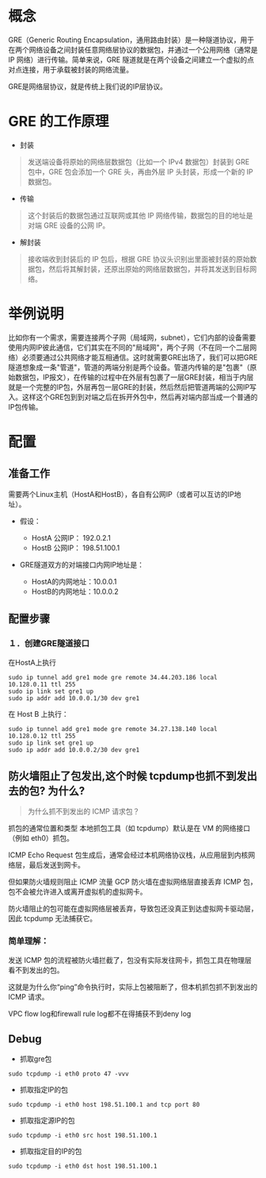 # 概念

GRE（Generic Routing Encapsulation，通用路由封装）是一种隧道协议，用于在两个网络设备之间封装任意网络层协议的数据包，并通过一个公用网络（通常是 IP 网络）进行传输。简单来说，GRE 隧道就是在两个设备之间建立一个虚拟的点对点连接，用于承载被封装的网络流量。

GRE是网络层协议，就是传统上我们说的IP层协议。


# GRE 的工作原理

- 封装
> 发送端设备将原始的网络层数据包（比如一个 IPv4 数据包）封装到 GRE 包中，GRE 包会添加一个 GRE 头，再由外层 IP 头封装，形成一个新的 IP 数据包。

- 传输
> 这个封装后的数据包通过互联网或其他 IP 网络传输，数据包的目的地址是对端 GRE 设备的公网 IP。

- 解封装
> 接收端收到封装后的 IP 包后，根据 GRE 协议头识别出里面被封装的原始数据包，然后将其解封装，还原出原始的网络层数据包，并将其发送到目标网络。


# 举例说明


比如你有一个需求，需要连接两个子网（局域网，subnet），它们内部的设备需要使用内网IP彼此通信，它们其实在不同的"局域网"，两个子网（不在同一个二层网络）必须要通过公共网络才能互相通信。这时就需要GRE出场了，我们可以把GRE隧道想象成一条"管道"，管道的两端分别是两个设备。管道内传输的是"包裹"（原始数据包，IP报文），在传输的过程中在外层有包裹了一层GRE封装，相当于内层就是一个完整的IP包，外层再包一层GRE的封装，然后然后把管道两端的公网IP写入。这样这个GRE包到到对端之后在拆开外包中，然后再对端内部当成一个普通的IP包传输。

# 配置

## 准备工作

需要两个Linux主机（HostA和HostB），各自有公网IP（或者可以互访的IP地址）。

- 假设：
    - HostA 公网IP： 192.0.2.1
    - HostB 公网IP： 198.51.100.1

- GRE隧道双方的对端接口内网IP地址是：
    - HostA的内网地址：10.0.0.1
    - HostB的内网地址：10.0.0.2





## 配置步骤

### １．创建GRE隧道接口

在HostA上执行

```
sudo ip tunnel add gre1 mode gre remote 34.44.203.186 local 10.128.0.11 ttl 255
sudo ip link set gre1 up
sudo ip addr add 10.0.0.1/30 dev gre1
```
在 Host B 上执行：

```
sudo ip tunnel add gre1 mode gre remote 34.27.138.140 local 10.128.0.12 ttl 255
sudo ip link set gre1 up
sudo ip addr add 10.0.0.2/30 dev gre1
```



## 防火墙阻止了包发出,这个时候 tcpdump也抓不到发出去的包? 为什么?

> 为什么抓不到发出的 ICMP 请求包？

抓包的通常位置和类型
本地抓包工具（如 tcpdump）默认是在 VM 的网络接口（例如 eth0）抓包。

ICMP Echo Request 包生成后，通常会经过本机网络协议栈，从应用层到内核网络层，最后发送到网卡。

但如果防火墙规则阻止 ICMP 流量
GCP 防火墙在虚拟网络层直接丢弃 ICMP 包，包不会被允许进入或离开虚拟机的虚拟网卡。

防火墙阻止的包可能在虚拟网络层被丢弃，导致包还没真正到达虚拟网卡驱动层，因此 tcpdump 无法捕获它。

### 简单理解：
发送 ICMP 包的流程被防火墙拦截了，包没有实际发往网卡，抓包工具在物理层看不到发出的包。

这就是为什么你“ping”命令执行时，实际上包被阻断了，但本机抓包抓不到发出的 ICMP 请求。


VPC flow log和firewall rule log都不在得捕获不到deny log


## Debug

- 抓取gre包
```
sudo tcpdump -i eth0 proto 47 -vvv
```

- 抓取指定IP的包
```
sudo tcpdump -i eth0 host 198.51.100.1 and tcp port 80
```

- 抓取指定源IP的包
```
sudo tcpdump -i eth0 src host 198.51.100.1
```

- 抓取指定目的IP的包
```
sudo tcpdump -i eth0 dst host 198.51.100.1
```






